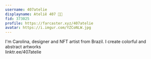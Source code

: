 ```yaml
---
username: 407atelie
displayname: Ateliê 407 🌈🎩
fid: 373025
profile: https://farcaster.xyz/407atelie
avatar: https://i.imgur.com/YZCoNLW.jpg
---
```

I'm Carolina, designer and NFT artist from Brazil. I create colorful and abstract artworks  
linktr.ee/407atelie  

